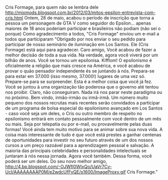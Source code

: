 Cris Formage, para quem não se lembra dele http://mixmods.blogspot.com.br/2012/03/mitos-epsilon-entrevista-com-cris.html
Ontem, 28 de maio, acabou o período de inscrição que torna a pessoa um personagem de GTA V como seguidor do Epsilon... apenas maiores de 18 anos poderiam participar e brasileiros não podiam (não sei o porque)
Como agradecimento a todos, "Cris Formage" enviou um e-mail a todos que participaram
"Obrigado por nos enviar o seu pedido para participar de nosso seminário de iluminação em Los Santos.
Ele (Cris Formage) está aqui para agradecer.
Caro amigo,
Você acabou de fazer a melhor decisão de toda a sua vida. Na verdade, agora você viverá por um bilhão de anos. Você se tornou um epsilonisa. Kifflom! O epsilonismo é oficialmente a religião que mais cresce na América, e você acabou de provar o quão pensador independente és se juntando à nós. Prepara-se para estar em 37.000 (isso mesmo, 37.000!) lugares de uma vez só. Prepare-se para se surpreender. Esta é a melhor coisa que você já fez. Você se juntou à uma organização tão poderosa que o governo até tentou nos proibir. Claro, não conseguiram. Nada irá nos parar neste paradigma ou no próximo. Bem vindo, irmão-irmão ou irmã-irmã.
Um número muito pequeno dos nossos recrutas mais recentes serão convidados a participar de um programa de bolsa especial do epsilonismo avançado em Los Santos - caso você seja um deles, o Cris ou outro membro de respeito no epsilonismo entrará em contato pessoalmente com você dentro de um mês ou mais. Seja por telepatia ou por e-mail, ou provavelmente pelas duas formas!
Você ainda tem muito motivo para se animar sobre sua nova vida. A coisa mais interessante de tudo é que você está prestes a ganhar centenas de oportunidades para investir no seu futuro através de um dos nossos cursos a um preço razoável ​​para a aprendizagem pessoal e salvação.
A maioria das principais celebridades e personalidades intelectuais se juntaram à nós nessa jornada. Agora você também. Dessa forma, você poderá ser um deles.
Do seu novo melhor amigo,
http://4.bp.blogspot.com/-OJWfI0WIxQo/UaVr7Cv-UcI/AAAAAAAAP0M/e2wdcUfFvQE/s1600/ImageProxy.gif
Cris Formage."